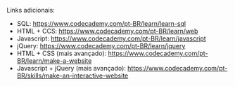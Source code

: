 Links adicionais:

- SQL: https://www.codecademy.com/pt-BR/learn/learn-sql
- HTML + CCS: https://www.codecademy.com/pt-BR/learn/web
- Javascript: https://www.codecademy.com/pt-BR/learn/javascript
- jQuery: https://www.codecademy.com/pt-BR/learn/jquery
- HTML + CSS (mais avançado): https://www.codecademy.com/pt-BR/learn/make-a-website
- Javascript + jQuery (mais avançado): https://www.codecademy.com/pt-BR/skills/make-an-interactive-website
